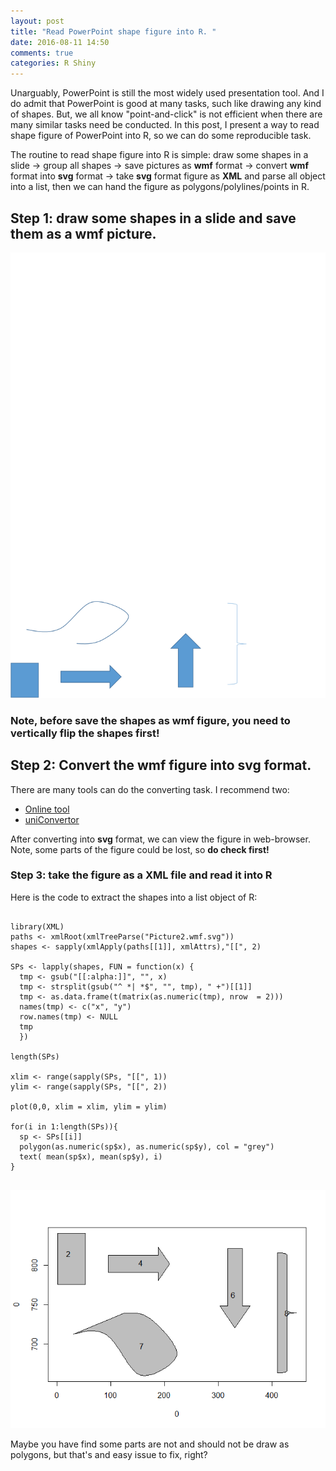 ```yaml
---
layout: post
title: "Read PowerPoint shape figure into R. "
date: 2016-08-11 14:50
comments: true
categories: R Shiny
---
```



Unarguably, PowerPoint is still the most widely used presentation tool. And I do admit that PowerPoint is good at many tasks, such like drawing any kind of shapes. But, we all know "point-and-click" is not efficient when there are many similar tasks need be conducted. In this post, I present a way to read shape figure of PowerPoint into R, so we can do some reproducible task. 


 The routine to read shape figure into R is simple: draw some shapes in a slide -> group all shapes -> save pictures as **wmf** format -> convert **wmf** format into **svg** format -> take **svg** format figure as **XML** and parse all object into a list, then we can hand the figure as polygons/polylines/points in R. 

## Step 1: draw some shapes in a slide and save them as a wmf picture. 

![]( /images/pptShape.svg )



### Note, before save the shapes as wmf figure, you need to vertically flip the shapes first!

## Step 2: Convert the wmf figure into svg format. 
There are many tools can do the converting task. I recommend two: 

- [Online tool](https://convertio.co/wmf-svg/)
- [uniConvertor](http://sk1project.org/modules.php?name=Products&product=uniconvertor&op=download)

After converting into **svg** format, we can view the figure in web-browser. Note, some parts of the figure could be lost, so **do check first!**

### Step 3: take the figure as a XML file and read it into R 

Here is the code to extract the shapes into a list object of R: 

```

library(XML)
paths <- xmlRoot(xmlTreeParse("Picture2.wmf.svg"))
shapes <- sapply(xmlApply(paths[[1]], xmlAttrs),"[[", 2)

SPs <- lapply(shapes, FUN = function(x) {
  tmp <- gsub("[[:alpha:]]", "", x)
  tmp <- strsplit(gsub("^ *| *$", "", tmp), " +")[[1]]
  tmp <- as.data.frame(t(matrix(as.numeric(tmp), nrow  = 2)))
  names(tmp) <- c("x", "y")
  row.names(tmp) <- NULL
  tmp
  })

length(SPs)

xlim <- range(sapply(SPs, "[[", 1))
ylim <- range(sapply(SPs, "[[", 2))

plot(0,0, xlim = xlim, ylim = ylim)

for(i in 1:length(SPs)){
  sp <- SPs[[i]]
  polygon(as.numeric(sp$x), as.numeric(sp$y), col = "grey")
  text( mean(sp$x), mean(sp$y), i)
}


```

![]( /images/pptShape.png )


Maybe you have find some parts are not and should not be draw as polygons, but that's and easy issue to fix, right?




